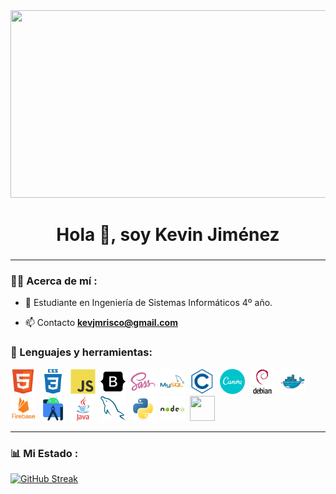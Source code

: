 <div id="header" align="center">
    <img src="https://i.pinimg.com/originals/92/5f/25/925f25a0ac4c0d3d557fd0e778688e61.gif" width="950" height="300"/>
    <h1 align="center">Hola 👋, soy Kevin Jiménez</h1>
    <h3 align="center"></h3>
</div>

---

### 👨‍💻 Acerca de mí :

- 📝 Estudiante en Ingeniería de Sistemas Informáticos 4º año.

- 📫 Contacto **kevjmrisco@gmail.com**


<div align="left">
    <h3>🔨 Lenguajes y herramientas:</h3>
    <div>
       <img src="https://github.com/devicons/devicon/blob/master/icons/html5/html5-original.svg" title="HTML5" alt="HTML" width="40" height="40"/>&nbsp;
       <img src="https://github.com/devicons/devicon/blob/master/icons/css3/css3-plain-wordmark.svg"  title="CSS3" alt="CSS" width="40" height="40"/>&nbsp;
       <img src="https://github.com/devicons/devicon/blob/master/icons/javascript/javascript-original.svg" title="JavaScript" alt="JavaScript" width="40" height="40"/>&nbsp;
      <img src="https://github.com/devicons/devicon/blob/master/icons/bootstrap/bootstrap-plain.svg" title="Bootstrap" alt="Bootstrap" width="40" height="40"/>&nbsp;
      <img src="https://github.com/devicons/devicon/blob/master/icons/sass/sass-original.svg" title="Sass" alt="Sass" width="40" height="40"/>&nbsp;
       <img src="https://github.com/devicons/devicon/blob/master/icons/mysql/mysql-original-wordmark.svg" title="MySQL"  alt="MySQL" width="40" height="40"/>&nbsp; 
      <img src="https://github.com/devicons/devicon/blob/master/icons/c/c-line.svg" title="C" alt="C" width="40" height="40"/>&nbsp;
      <img src="https://github.com/devicons/devicon/blob/master/icons/canva/canva-original.svg" title="Canva" alt="Canva" width="40" height="40"/>&nbsp;
      <img src="https://github.com/devicons/devicon/blob/master/icons/debian/debian-original-wordmark.svg" title="Debian" alt="Debian" width="40" height="40"/>&nbsp;
      <img src="https://github.com/devicons/devicon/blob/master/icons/docker/docker-original.svg" title="Docker" alt="Docker" width="40" height="40"/>&nbsp;
       <img src="https://github.com/devicons/devicon/blob/master/icons/firebase/firebase-plain-wordmark.svg" title="Firebase" alt="Firebase" width="40" height="40"/>&nbsp; 
      <img src="https://github.com/devicons/devicon/blob/master/icons/androidstudio/androidstudio-original.svg" title="Studio" alt="Studio" width="40" height="40"/>&nbsp;
      <img src="https://github.com/devicons/devicon/blob/master/icons/java/java-original-wordmark.svg" title="Java" alt="Java" width="40" height="40"/>&nbsp;
      <img src="https://github.com/devicons/devicon/blob/master/icons/mysql/mysql-plain.svg" title="Git" **alt="Git" width="40" height="40"/>&nbsp;
      <img src="https://github.com/devicons/devicon/blob/master/icons/python/python-original.svg" title="Git" **alt="Git" width="40" height="40"/>&nbsp;
      <img src="https://github.com/devicons/devicon/blob/master/icons/nodejs/nodejs-original-wordmark.svg" title="nodejs" alt="nodejs" width="40" height="40"/>&nbsp;
      <img src="https://upload.wikimedia.org/wikipedia/en/2/29/Quasar_Logo.png" title="" alt="" width="40" height="40"/>&nbsp;      
      <!--<img src="" title="" alt="" width="40" height="40"/>&nbsp;-->
    </div>
  </div>
  
---

### 📊 Mi Estado :
[![GitHub Streak](http://github-readme-streak-stats.herokuapp.com?user=KevJM-es&theme=icegray&border_radius=17)](https://git.io/streak-stats)

